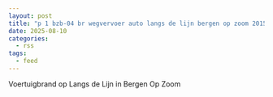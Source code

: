 ```yaml
---
layout: post
title: "p 1 bzb-04 br wegvervoer auto langs de lijn bergen op zoom 201531"
date: 2025-08-10
categories: 
  - rss
tags: 
  - feed
---
```


Voertuigbrand op Langs de Lijn in Bergen Op Zoom
